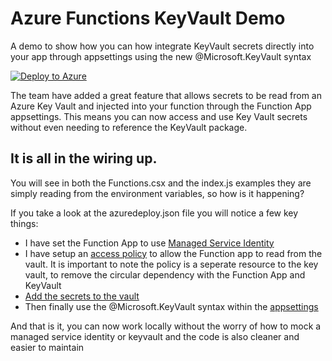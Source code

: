 # Azure Functions KeyVault Demo
A demo to show how you can how integrate KeyVault secrets directly into your app through appsettings using the new @Microsoft.KeyVault syntax

[![Deploy to Azure](http://azuredeploy.net/deploybutton.png)](https://azuredeploy.net/)

The team have added a great feature that allows secrets to be read from an Azure Key Vault and injected into your function through the Function App appsettings. This means you can now access and use Key Vault secrets without even needing to reference the KeyVault package.

## It is all in the wiring up.

You will see in both the Functions.csx and the index.js examples they are simply reading from the environment variables, so how is it happening?

If you take a look at the azuredeploy.json file you will notice a few key things:
- I have set the Function App to use [Managed Service Identity](https://github.com/JimPaine/Azure-Functions-KeyVault-Demo/blob/master/azuredeploy.json#L61-L63)
- I have setup an [access policy](https://github.com/JimPaine/Azure-Functions-KeyVault-Demo/blob/master/azuredeploy.json#L137-L160) to allow the Function app to read from the vault. It is important to note the policy is a seperate resource to the key vault, to remove the circular dependency with the Function App and KeyVault
- [Add the secrets to the vault](https://github.com/JimPaine/Azure-Functions-KeyVault-Demo/blob/master/azuredeploy.json#L161-L173)
- Then finally use the @Microsoft.KeyVault syntax within the [appsettings](https://github.com/JimPaine/Azure-Functions-KeyVault-Demo/blob/master/azuredeploy.json#L94-L97)

And that is it, you can now work locally without the worry of how to mock a managed service identity or keyvault and the code is also cleaner and easier to maintain
